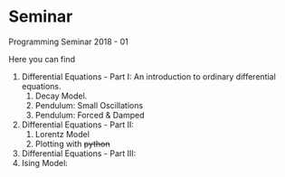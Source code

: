 # Seminar
Programming Seminar 2018 - 01

Here you can find

1. Differential Equations - Part I: An introduction to ordinary
differential equations.
	1. Decay Model.
	1. Pendulum: Small Oscillations
	1. Pendulum: Forced & Damped
1. Differential Equations - Part II:
   1. Lorentz Model
   1. Plotting with ~~python~~
1. Differential Equations - Part III:
1. Ising Model:
